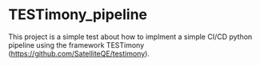 # TESTimony_pipeline

This project is a simple test about how to implment a simple CI/CD python pipeline using the framework TESTimony (https://github.com/SatelliteQE/testimony).
